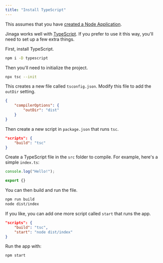 ```yaml
---
title: "Install TypeScript"
---
```


This assumes that you have [created a Node Application](../create-node-app/).

Jinaga works well with [TypeScript](https://www.typescriptlang.org/).
If you prefer to use it this way, you'll need to set up a few extra things.

First, install TypeScript.

```bash
npm i -D typescript
```

Then you'll need to initialize the project.

```bash
npx tsc --init
```

This creates a new file called `tsconfig.json`.
Modify this file to add the `outDir` setting.

```json
{
    "compilerOptions": {
        "outDir": "dist"
    }
}
```

Then create a new script in `package.json` that runs `tsc`.

```json
"scripts": {
    "build": "tsc"
}
```

Create a TypeScript file in the `src` folder to compile.
For example, here's a simple `index.ts`:

```typescript
console.log("Hello!");

export {}
```

You can then build and run the file.

```bash
npm run build
node dist/index
```

If you like, you can add one more script called `start` that runs the app.

```json
"scripts": {
    "build": "tsc",
    "start": "node dist/index"
}
```

Run the app with:

```bash
npm start
```